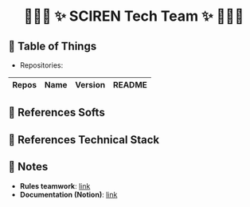 # <p align="center">:tada::tada::tada: ✨ SCIREN Tech Team ✨ :tada::tada::tada:</p>

## :newspaper: Table of Things

+ Repositories:

Repos | Name | Version | README
-----|-----|-----|-----


## :bookmark_tabs: References Softs

## :bookmark_tabs: References Technical Stack

## :memo: Notes

+ **Rules teamwork**: [link](https://github.com/SCIREN-tech-team/.docs/blob/main/README.md)
+ **Documentation (Notion)**: [link](https://www.notion.so/df6082ecfc454869b6e4c0e78536debd?v=415d4f4274784e3f8db0698cafb1cf0f)
